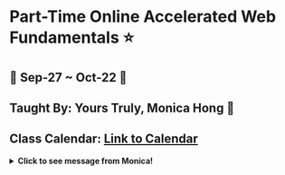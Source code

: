 # Part-Time Online Accelerated Web Fundamentals :star:
## :calendar: Sep-27 ~ Oct-22 :calendar:
## Taught By: Yours Truly, Monica Hong :dancer:
## Class Calendar: [Link to Calendar](https://docs.google.com/spreadsheets/d/19icExurNl5hXTqkHkrgI4wGIZIw_YiPLW_9WQnHT6FM/edit?usp=sharing)

<details>
<summary><b>Click to see message from Monica!</b></summary>

> Welcome Ninjas!
> 
> I am excited that you are starting on your journey in this awesome world of coding! I am here not only to teach, but to support and encourage you the best I can so you can be successful. 🌱
> 
> You may have some varying emotions from excitement to being terrified, and that is okay! I see you.
> 
> I am there with excitement for those 💡lightbulb💡 moments you are going to have when something works for the first time.
> 
> I am also there with you with how hard and intense it is going to be, because I have gone through the bootcamp myself.
> 
> And I have good news! You will get through this 💪🏻 and I believe in ✨you✨.
>
> I'm excited the next 4 weeks are going to be an adventure together! 🎢
> 
> I promise to answer any questions you may have about what we're programming and to be upfront with you so you are not surprised with anything.
>
>
> Welcome again and best of luck!
> 
> --Monica Hong🥰

</details>